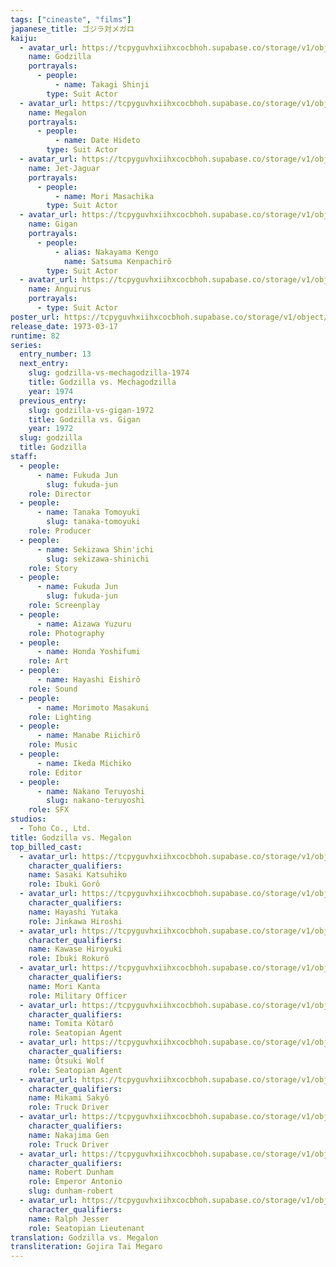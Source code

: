 ```yaml
---
tags: ["cineaste", "films"]
japanese_title: ゴジラ対メガロ
kaiju:
  - avatar_url: https://tcpyguvhxiihxcocbhoh.supabase.co/storage/v1/object/public/godzilla-cineaste-public/content/films/godzilla-vs-megalon-1973/kaiju-avatars/shinji-takagi-0.jpg?t=2023-09-04T02%3A27%3A56.532Z
    name: Godzilla
    portrayals:
      - people:
          - name: Takagi Shinji
        type: Suit Actor
  - avatar_url: https://tcpyguvhxiihxcocbhoh.supabase.co/storage/v1/object/public/godzilla-cineaste-public/content/films/godzilla-vs-megalon-1973/kaiju-avatars/hideto-date-0.jpg?t=2023-09-04T02%3A27%3A44.580Z
    name: Megalon
    portrayals:
      - people:
          - name: Date Hideto
        type: Suit Actor
  - avatar_url: https://tcpyguvhxiihxcocbhoh.supabase.co/storage/v1/object/public/godzilla-cineaste-public/content/films/godzilla-vs-megalon-1973/kaiju-avatars/masachika-mori-0.jpg?t=2023-09-04T02%3A27%3A52.752Z
    name: Jet-Jaguar
    portrayals:
      - people:
          - name: Mori Masachika
        type: Suit Actor
  - avatar_url: https://tcpyguvhxiihxcocbhoh.supabase.co/storage/v1/object/public/godzilla-cineaste-public/content/films/godzilla-vs-megalon-1973/kaiju-avatars/kenpachiro-satsuma-0.jpg?t=2023-09-04T02%3A27%3A48.953Z
    name: Gigan
    portrayals:
      - people:
          - alias: Nakayama Kengo
            name: Satsuma Kenpachirô
        type: Suit Actor
  - avatar_url: https://tcpyguvhxiihxcocbhoh.supabase.co/storage/v1/object/public/godzilla-cineaste-public/content/films/godzilla-vs-megalon-1973/kaiju-avatars/anguirus.jpg?t=2023-10-01T02%3A56%3A14.787Z
    name: Anguirus
    portrayals:
      - type: Suit Actor
poster_url: https://tcpyguvhxiihxcocbhoh.supabase.co/storage/v1/object/public/godzilla-cineaste-public/content/films/godzilla-vs-megalon-1973/posters/godzilla-vs-megalon-1973.jpg
release_date: 1973-03-17
runtime: 82
series:
  entry_number: 13
  next_entry:
    slug: godzilla-vs-mechagodzilla-1974
    title: Godzilla vs. Mechagodzilla
    year: 1974
  previous_entry:
    slug: godzilla-vs-gigan-1972
    title: Godzilla vs. Gigan
    year: 1972
  slug: godzilla
  title: Godzilla
staff:
  - people:
      - name: Fukuda Jun
        slug: fukuda-jun
    role: Director
  - people:
      - name: Tanaka Tomoyuki
        slug: tanaka-tomoyuki
    role: Producer
  - people:
      - name: Sekizawa Shin'ichi
        slug: sekizawa-shinichi
    role: Story
  - people:
      - name: Fukuda Jun
        slug: fukuda-jun
    role: Screenplay
  - people:
      - name: Aizawa Yuzuru
    role: Photography
  - people:
      - name: Honda Yoshifumi
    role: Art
  - people:
      - name: Hayashi Eishirô
    role: Sound
  - people:
      - name: Morimoto Masakuni
    role: Lighting
  - people:
      - name: Manabe Riichirô
    role: Music
  - people:
      - name: Ikeda Michiko
    role: Editor
  - people:
      - name: Nakano Teruyoshi
        slug: nakano-teruyoshi
    role: SFX
studios:
  - Toho Co., Ltd.
title: Godzilla vs. Megalon
top_billed_cast:
  - avatar_url: https://tcpyguvhxiihxcocbhoh.supabase.co/storage/v1/object/public/godzilla-cineaste-public/content/films/godzilla-vs-megalon-1973/cast-avatars/katsuhiko-sasaki-0.jpg
    character_qualifiers:
    name: Sasaki Katsuhiko
    role: Ibuki Gorô
  - avatar_url: https://tcpyguvhxiihxcocbhoh.supabase.co/storage/v1/object/public/godzilla-cineaste-public/content/films/godzilla-vs-megalon-1973/cast-avatars/yutaka-hayashi-0.jpg
    character_qualifiers:
    name: Hayashi Yutaka
    role: Jinkawa Hiroshi
  - avatar_url: https://tcpyguvhxiihxcocbhoh.supabase.co/storage/v1/object/public/godzilla-cineaste-public/content/films/godzilla-vs-megalon-1973/cast-avatars/hiroyuki-kawase-0.jpg
    character_qualifiers:
    name: Kawase Hiroyuki
    role: Ibuki Rokurô
  - avatar_url: https://tcpyguvhxiihxcocbhoh.supabase.co/storage/v1/object/public/godzilla-cineaste-public/content/films/godzilla-vs-megalon-1973/cast-avatars/kanta-mori-0.jpg
    character_qualifiers:
    name: Mori Kanta
    role: Military Officer
  - avatar_url: https://tcpyguvhxiihxcocbhoh.supabase.co/storage/v1/object/public/godzilla-cineaste-public/content/films/godzilla-vs-megalon-1973/cast-avatars/kotaro-tomita-0.jpg
    character_qualifiers:
    name: Tomita Kôtarô
    role: Seatopian Agent
  - avatar_url: https://tcpyguvhxiihxcocbhoh.supabase.co/storage/v1/object/public/godzilla-cineaste-public/content/films/godzilla-vs-megalon-1973/cast-avatars/wolf-otsuki-0.jpg
    character_qualifiers:
    name: Ôtsuki Wolf
    role: Seatopian Agent
  - avatar_url: https://tcpyguvhxiihxcocbhoh.supabase.co/storage/v1/object/public/godzilla-cineaste-public/content/films/godzilla-vs-megalon-1973/cast-avatars/sakyo-mikami-0.jpg
    character_qualifiers:
    name: Mikami Sakyô
    role: Truck Driver
  - avatar_url: https://tcpyguvhxiihxcocbhoh.supabase.co/storage/v1/object/public/godzilla-cineaste-public/content/films/godzilla-vs-megalon-1973/cast-avatars/gen-nakajima-0.jpg
    character_qualifiers:
    name: Nakajima Gen
    role: Truck Driver
  - avatar_url: https://tcpyguvhxiihxcocbhoh.supabase.co/storage/v1/object/public/godzilla-cineaste-public/content/films/godzilla-vs-megalon-1973/cast-avatars/robert-dunham-0.jpg
    character_qualifiers:
    name: Robert Dunham
    role: Emperor Antonio
    slug: dunham-robert
  - avatar_url: https://tcpyguvhxiihxcocbhoh.supabase.co/storage/v1/object/public/godzilla-cineaste-public/content/films/godzilla-vs-megalon-1973/cast-avatars/ralph-jesser-0.jpg
    character_qualifiers:
    name: Ralph Jesser
    role: Seatopian Lieutenant
translation: Godzilla vs. Megalon
transliteration: Gojira Tai Megaro
---
```

